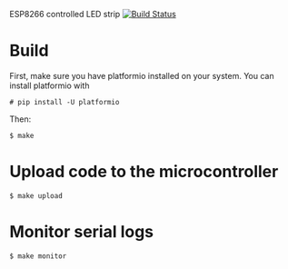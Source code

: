 ESP8266 controlled LED strip [![Build Status](https://travis-ci.org/saponace/esp8266-leds.svg?branch=master)](https://travis-ci.org/saponace/esp8266-leds)

# Build
First, make sure you have platformio installed on your system. You can install platformio with
```
# pip install -U platformio
```
Then:
```
$ make
```
# Upload code to the microcontroller
```
$ make upload
```
# Monitor serial logs
```
$ make monitor
```
